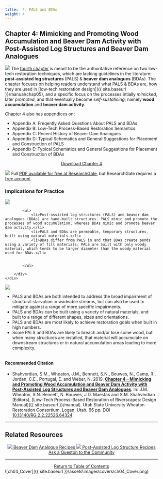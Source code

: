 ```yaml
---
title:  4. PALS and BDAs
weight: 4
---
```


## Chapter 4:  Mimicking and Promoting Wood Accumulation and Beaver Dam Activity with Post-Assisted Log Structures and Beaver Dam Analogues


<a  href="http://dx.doi.org/10.13140/RG.2.2.22526.64324"><img class="float-right" src="{{ site.baseurl }}/assets/images/covers/Chap4.png"></a>
The [fourth chapter](http://dx.doi.org/10.13140/RG.2.2.22526.64324) is meant to be the authoritative reference on two low-tech restoration techniques, which are lacking guidelines in the literature: **post-assisted log structures** (PALS) & **beaver dam analogues** (BDAs). The chapter focuses on helping readers understand what PALS & BDAs are, how they are used in [low-tech restoration design]({{ site.baseurl }}/manual/chap05), and a specific focus on the processes  intially *mimicked*, later *promoted*, and that eventually become *self-sustatining*; namely **wood accumulation** and **beaver dam activity**.

Chapter 4 also has appendices on:
- Appendix A. Freqently Asked Questions About PALS and BDAs 
- Appendix B: Low-Tech Process-Based Restoration Semantics
- Appendix C: Recent History of Beaver Dam Analogues
- Appendix D: Typical Schematics and General Suggestions for Placement and Construction of PALS
- Appendix E: Typical Schematics and General Suggestions for Placement and Construction of BDAs

<div align="center">
	<a class="hollow button" href="http://dx.doi.org/10.13140/RG.2.2.22526.64324"> Download Chapter 4 <i class="fa fa-file-pdf-o" aria-hidden="true"></i></a>
</div>

<a href="http://dx.doi.org/10.13140/RG.2.2.22526.64324"><img class="float-right" src="{{ site.baseurl}}/assets/images/RG.png"></a> Full [PDF available for free at ResearchGate](http://dx.doi.org/10.13140/RG.2.2.22526.64324), but ResearchGate requires a [free account](https://www.researchgate.net/signup.SignUp.html?hdrsu=1).

### Implications for Practice

<div class="row small-up-2 medium-up-2">
  <div class="column">
    <div class="card">
        <div class="card-section">
        	<img align="center" src="{{ site.baseurl }}/assets/images/diagrams/PALS_BA_XS_Blaster_250.png">

        	<ul>
        		<li>Post-assisted log structures (PALS) and beaver dam analogues (BDAs) are hand-built structures. PALS mimic and promote the processes of wood accumulation; whereas BDAs mimic and promote beaver dam activity.</li>
        		<li>PALS and BDAs are permeable, temporary structures, built using natural materials.</li>
        		<li>BDAs differ from PALS in and that BDAs create ponds using a variety of fill materials; PALS are built with only woody material, which tends to be larger diameter than the woody material used for BDAs.</li>


        	</ul>
      
        </div>
    </div>
  </div>
  <div class="column">
    <div class="card">
        <div class="card-section">
        	<img align="center" src="{{ site.baseurl }}/assets/images/diagrams/BDA_Postless_Profile_250.png">
        	<ul>
        		<li>PALS and BDAs are both intended to address the broad impairment of structural starvation in wadeable streams, but can also be used to mitigate against a range of more specific impairments.</li>
        		<li>PALS and BDAs can be built using a variety of natural materials, and built to a range of different shapes, sizes and orientations.</li>
        		<li>PALS and BDAs are most likely to achieve restoration goals when built in high numbers.</li>
        		<li>Some PALS and BDAs are likely to breach and/or lose some wood, but when many structures are installed, that material will accumulate on downstream structures or in natural accumulation areas leading to more complexity.</li>
        	</ul>
        </div>
    </div>
  </div>
</div>







#### Recommended Citation

- <a href="http://dx.doi.org/10.13140/RG.2.2.22526.64324" ><i class="fa fa-file-pdf-o" aria-hidden="true"></i></a> Shahverdian, S.M., Wheaton, J.M., Bennett, S.N., Bouwes, N., Camp, R., Jordan, C.E., Portugal, E. and Weber, N. 2019. [**Chapter 4 – Mimicking and Promoting Wood Accumulation and Beaver Dam Activity with Post-Assisted Log Structures and Beaver Dam Analogues**](http://dx.doi.org/10.13140/RG.2.2.22526.64324). In: J.M. Wheaton, S.N. Bennett, N. Bouwes, J.D. Maestas and S.M. Shahverdian (Editors), [Low-Tech Process-Based Restoration of Riverscapes: Design Manual]({{ site.baseurl }}/manual). Utah State University Wheaton Restoration Consortium, Logan, Utah. 66 pp. DOI [10.13140/RG.2.2.22526.64324](http://dx.doi.org/10.13140/RG.2.2.22526.64324)

-----
## Related Resources

<div align="center">
	<a class="hollow button" href="{{ site.baseurl }}/resources/recipes/wood/pals"><img src="{{ site.baseurl }}/assets/images/BeaverLogo_Orange_24.png"> Beaver Dam Analogue Recipes <i class="fa fa-address-card" aria-hidden="true"></i> </a>
		<a class="hollow button" href="{{ site.baseurl }}/resources/recipes/beaver/bda"><img src="{{ site.baseurl }}/assets/images/hdLWD_100_Orange.png"> Post-Assisted Log Structure Recipes  <i class="fa fa-address-card" aria-hidden="true"></i></a>
</div>
<div align="center">
	<a class=" button" href="https://github.com/Riverscapes/PBR/issues"><i class="fa fa-question-circle" aria-hidden="true"></i> Ask a Queston to the Community </a>
</div>


------
<div align="center">
	<a class="hollow button" href="{{ site.baseurl }}/manual/"><i class="fa fa-arrow-circle-up" aria-hidden="true"></i>  Return to Table of Contents <i class="fa fa-list-ol" aria-hidden="true"></i></a>


</div>
![ch04_Cover]({{ site.baseurl }}\assets\images\covers\ch04_Cover.png)